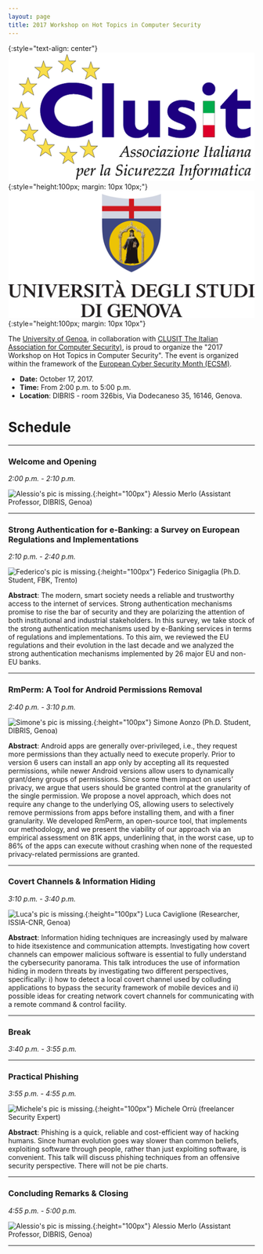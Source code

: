 ```yaml
---
layout: page
title: 2017 Workshop on Hot Topics in Computer Security
---
```


{:style="text-align: center"}
![clusit](/events/clusit.jpg){:style="height:100px; margin: 10px 10px;"}
![unige](/events/unige.png){:style="height:100px; margin: 10px 10px"}

The [University of Genoa](http://www.unige.it), in collaboration with [CLUSIT The Italian Association for Computer Security)](http://www.clusit.it/), is proud to organize the "2017 Workshop on Hot Topics in Computer Security". The event is organized within the framework of the [European Cyber Security Month (ECSM)](http://cybersecuritymonth.eu/).

- **Date:** October 17, 2017.
- **Time:** From 2:00 p.m. to 5:00 p.m.
- **Location**: DIBRIS - room 326bis, Via Dodecaneso 35, 16146,  Genova.

# Schedule

---
### Welcome and Opening
*2:00 p.m. - 2:10 p.m.*

![Alessio's pic is missing.](http://www.dibris.unige.it/public/staff/img/foto_701287.jpg){:height="100px"}
Alessio Merlo (Assistant Professor, DIBRIS, Genoa)

---
### Strong Authentication for e-Banking: a Survey on European Regulations and Implementations
*2:10 p.m. - 2:40 p.m.*

![Federico's pic is missing.](https://my.fbk.eu/fbk-api/v2/picture/sinigaglia?w=153&crop=1){:height="100px"}
Federico Sinigaglia (Ph.D. Student, FBK, Trento)

**Abstract**: The modern, smart society needs a reliable and trustworthy access to the internet of services. Strong authentication mechanisms promise to rise the bar of security and they are polarizing the attention of both institutional and industrial stakeholders. In this survey, we take stock of the strong authentication mechanisms used by e-Banking services in terms of regulations and implementations. To this aim, we reviewed the EU regulations and their evolution in the last decade and we analyzed the strong authentication mechanisms implemented by 26 major EU and non-EU banks.

---
### RmPerm: A Tool for Android Permissions Removal
*2:40 p.m. - 3:10 p.m.*

![Simone's pic is missing.](http://csec.it/pics/aonzo.jpg){:height="100px"}
Simone Aonzo (Ph.D. Student, DIBRIS, Genoa) 

**Abstract**: Android apps are generally over-privileged, i.e., they request more permissions than they actually need to execute properly. Prior to version 6 users can install an app only by accepting all its requested permissions, while newer Android versions allow users to dynamically grant/deny groups of permissions. Since some them impact on users’ privacy, we argue that users should be granted control at the granularity of the single permission. We propose a novel approach, which does not require any change to the underlying OS, allowing users to selectively remove permissions from apps before installing them, and with a finer granularity. We developed RmPerm, an open-source tool, that implements our methodology, and we present the viability of our approach via an empirical assessment on 81K apps, underlining that, in the worst case, up to 86% of the apps can execute without crashing when none of the requested privacy-related permissions are granted.

---
### Covert Channels & Information Hiding
*3:10 p.m. - 3:40 p.m.*

![Luca's pic is missing.](https://0.academia-photos.com/5425175/12959777/14326083/s200_luca.caviglione.png){:height="100px"}
Luca Caviglione (Researcher, ISSIA-CNR, Genoa)

**Abstract**: Information hiding techniques are increasingly used by malware to hide itsexistence and communication attempts. Investigating how covert channels can empower
malicious software is essential to fully understand the cybersecurity panorama. This talk
introduces the use of information hiding in modern threats by investigating two different
perspectives, specifically: i) how to detect a local covert channel used by colluding
applications to bypass the security framework of mobile devices and ii) possible ideas for
creating network covert channels for communicating with a remote command & control
facility.

---
### Break
*3:40 p.m. - 3:55 p.m.*

---
### Practical Phishing
*3:55 p.m. - 4:55 p.m.*

![Michele's pic is missing.](https://regmedia.co.uk/2016/11/21/michele_orru_antisnatchor_87587.jpg){:height="100px"}
Michele Orrù (freelancer Security Expert)

**Abstract**: Phishing is a quick, reliable and cost-efficient way of hacking humans.
Since human evolution goes way slower than common beliefs, exploiting software through people, rather than just exploiting software, is convenient. This talk will discuss phishing techniques from an offensive
security perspective. There will not be pie charts.

---
### Concluding Remarks & Closing
*4:55 p.m. - 5:00 p.m.*

![Alessio's pic is missing.](http://www.dibris.unige.it/public/staff/img/foto_701287.jpg){:height="100px"}
Alessio Merlo (Assistant Professor, DIBRIS, Genoa)

---
